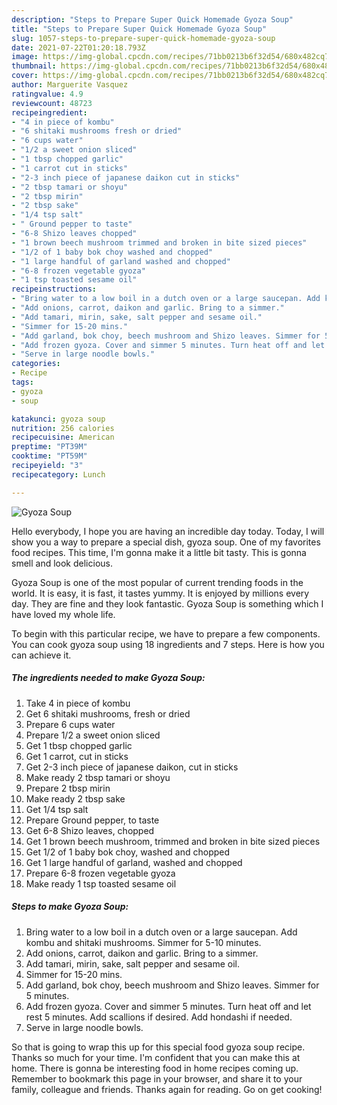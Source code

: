 ```yaml
---
description: "Steps to Prepare Super Quick Homemade Gyoza Soup"
title: "Steps to Prepare Super Quick Homemade Gyoza Soup"
slug: 1057-steps-to-prepare-super-quick-homemade-gyoza-soup
date: 2021-07-22T01:20:18.793Z
image: https://img-global.cpcdn.com/recipes/71bb0213b6f32d54/680x482cq70/gyoza-soup-recipe-main-photo.jpg
thumbnail: https://img-global.cpcdn.com/recipes/71bb0213b6f32d54/680x482cq70/gyoza-soup-recipe-main-photo.jpg
cover: https://img-global.cpcdn.com/recipes/71bb0213b6f32d54/680x482cq70/gyoza-soup-recipe-main-photo.jpg
author: Marguerite Vasquez
ratingvalue: 4.9
reviewcount: 48723
recipeingredient:
- "4 in piece of kombu"
- "6 shitaki mushrooms fresh or dried"
- "6 cups water"
- "1/2 a sweet onion sliced"
- "1 tbsp chopped garlic"
- "1 carrot cut in sticks"
- "2-3 inch piece of japanese daikon cut in sticks"
- "2 tbsp tamari or shoyu"
- "2 tbsp mirin"
- "2 tbsp sake"
- "1/4 tsp salt"
- " Ground pepper to taste"
- "6-8 Shizo leaves chopped"
- "1 brown beech mushroom trimmed and broken in bite sized pieces"
- "1/2 of 1 baby bok choy washed and chopped"
- "1 large handful of garland washed and chopped"
- "6-8 frozen vegetable gyoza"
- "1 tsp toasted sesame oil"
recipeinstructions:
- "Bring water to a low boil in a dutch oven or a large saucepan. Add kombu and shitaki mushrooms. Simmer for 5-10 minutes."
- "Add onions, carrot, daikon and garlic. Bring to a simmer."
- "Add tamari, mirin, sake, salt pepper and sesame oil."
- "Simmer for 15-20 mins."
- "Add garland, bok choy, beech mushroom and Shizo leaves. Simmer for 5 minutes."
- "Add frozen gyoza. Cover and simmer 5 minutes. Turn heat off and let rest 5 minutes. Add scallions if desired. Add hondashi if needed."
- "Serve in large noodle bowls."
categories:
- Recipe
tags:
- gyoza
- soup

katakunci: gyoza soup 
nutrition: 256 calories
recipecuisine: American
preptime: "PT39M"
cooktime: "PT59M"
recipeyield: "3"
recipecategory: Lunch

---
```



![Gyoza Soup](https://img-global.cpcdn.com/recipes/71bb0213b6f32d54/680x482cq70/gyoza-soup-recipe-main-photo.jpg)

Hello everybody, I hope you are having an incredible day today. Today, I will show you a way to prepare a special dish, gyoza soup. One of my favorites food recipes. This time, I'm gonna make it a little bit tasty. This is gonna smell and look delicious.

Gyoza Soup is one of the most popular of current trending foods in the world. It is easy, it is fast, it tastes yummy. It is enjoyed by millions every day. They are fine and they look fantastic. Gyoza Soup is something which I have loved my whole life.




To begin with this particular recipe, we have to prepare a few components. You can cook gyoza soup using 18 ingredients and 7 steps. Here is how you can achieve it.

<!--inarticleads1-->

##### The ingredients needed to make Gyoza Soup:

1. Take 4 in piece of kombu
1. Get 6 shitaki mushrooms, fresh or dried
1. Prepare 6 cups water
1. Prepare 1/2 a sweet onion sliced
1. Get 1 tbsp chopped garlic
1. Get 1 carrot, cut in sticks
1. Get 2-3 inch piece of japanese daikon, cut in sticks
1. Make ready 2 tbsp tamari or shoyu
1. Prepare 2 tbsp mirin
1. Make ready 2 tbsp sake
1. Get 1/4 tsp salt
1. Prepare  Ground pepper, to taste
1. Get 6-8 Shizo leaves, chopped
1. Get 1 brown beech mushroom, trimmed and broken in bite sized pieces
1. Get 1/2 of 1 baby bok choy, washed and chopped
1. Get 1 large handful of garland, washed and chopped
1. Prepare 6-8 frozen vegetable gyoza
1. Make ready 1 tsp toasted sesame oil




<!--inarticleads2-->

##### Steps to make Gyoza Soup:

1. Bring water to a low boil in a dutch oven or a large saucepan. Add kombu and shitaki mushrooms. Simmer for 5-10 minutes.
1. Add onions, carrot, daikon and garlic. Bring to a simmer.
1. Add tamari, mirin, sake, salt pepper and sesame oil.
1. Simmer for 15-20 mins.
1. Add garland, bok choy, beech mushroom and Shizo leaves. Simmer for 5 minutes.
1. Add frozen gyoza. Cover and simmer 5 minutes. Turn heat off and let rest 5 minutes. Add scallions if desired. Add hondashi if needed.
1. Serve in large noodle bowls.




So that is going to wrap this up for this special food gyoza soup recipe. Thanks so much for your time. I'm confident that you can make this at home. There is gonna be interesting food in home recipes coming up. Remember to bookmark this page in your browser, and share it to your family, colleague and friends. Thanks again for reading. Go on get cooking!
